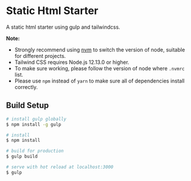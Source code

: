 # Static Html Starter

A static html starter using gulp and tailwindcss.

**Note:**
- Strongly recommend using [nvm](https://github.com/coreybutler/nvm-windows/) to switch the version of node, suitable for different projects.
- Tailwind CSS requires Node.js 12.13.0 or higher.
- To make sure working, please follow the version of node where `.nvmrc` list.
- Please use `npm` instead of `yarn` to make sure all of dependencies install correctly.

## Build Setup

```bash
# install gulp globally
$ npm install -g gulp

# install
$ npm install

# build for production
$ gulp build

# serve with hot reload at localhost:3000
$ gulp
```
